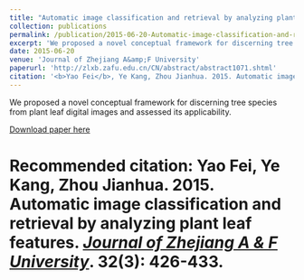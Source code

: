 ```yaml
---
title: "Automatic image classification and retrieval by analyzing plant leaf features"
collection: publications
permalink: /publication/2015-06-20-Automatic-image-classification-and-retrieval-by-analyzing-plant-leaf-features
excerpt: 'We proposed a novel conceptual framework for discerning tree species from plant leaf digital images and assessed its applicability.'
date: 2015-06-20
venue: 'Journal of Zhejiang A&amp;F University'
paperurl: 'http://zlxb.zafu.edu.cn/CN/abstract/abstract1071.shtml'
citation: '<b>Yao Fei</b>, Ye Kang, Zhou Jianhua. 2015. Automatic image classification and retrieval by analyzing plant leaf features. <u><i>Journal of Zhejiang A &amp; F University</i></u>. 32(3): 426-433.'
---
```

We proposed a novel conceptual framework for discerning tree species from plant leaf digital images and assessed its applicability.

[Download paper here](http://zlxb.zafu.edu.cn/CN/abstract/abstract1071.shtml)

# Recommended citation: <b>Yao Fei</b>, Ye Kang, Zhou Jianhua. 2015. Automatic image classification and retrieval by analyzing plant leaf features. <u><i>Journal of Zhejiang A & F University</i></u>. 32(3): 426-433.